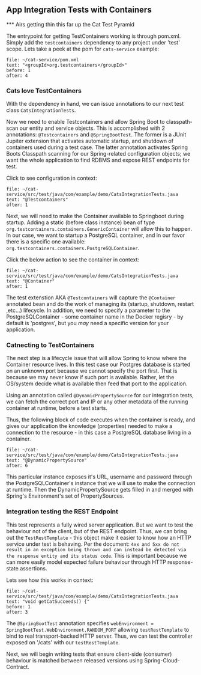 ## App Integration Tests with Containers

*** Airs getting thin this far up the Cat Test Pyramid

The entrypoint for getting TestContainers working is through pom.xml. Simply add the `testcontainers` dependency to any project under 'test' scope. Lets take a peek at the pom for `cats-service` example:

```editor:select-matching-text
file: ~/cat-service/pom.xml
text: "<groupId>org.testcontainers</groupId>"
before: 1
after: 4
```

### Cats love TestContainers

With the dependency in hand, we can issue annotations to our next test class `CatsIntegrationTests`. 

Now we need to enable Testcontainers and allow Spring Boot to classpath-scan our entity and service objects. This is accomplished with 2 annotations: `@Testcontainers` and `@SpringBootTest`. The former is a JUnit Jupiter extension that activates automatic startup, and shutdown of containers used during a test case. The latter annotation activates Spring Boots Classpath scanning for our Spring-related configuration objects; we want the whole application to find RDBMS and expose REST endpoints for test.

Click to see configuration in context:

```editor:select-matching-text
file: ~/cat-service/src/test/java/com/example/demo/CatsIntegrationTests.java
text: "@Testcontainers"
after: 1
```

Next, we will need to make the Container available to Springboot during startup. Adding a static (before class instance) bean of type `org.testcontainers.containers.GenericContainer` will allow this to happen. In our case, we want to startup a PostgreSQL container, and in our favor there is a specific one available: `org.testcontainers.containers.PostgreSQLContainer`.

Click the below action to see the container in context:

```editor:select-matching-text
file: ~/cat-service/src/test/java/com/example/demo/CatsIntegrationTests.java
text: "@Container"
after: 1
```

The test extenstion AKA `@Testcontainers` will capture the `@Container` annotated bean and do the work of managing its  (startup, shutdown, restart ,etc...) lifecycle. In addition, we need to specify a parameter to the PostgreSQLContainer - some container name in the Docker regisry - by default is 'postgres', but you *may* need a specific version for
your application.

### Catnecting to TestContainers

The next step is a lifecycle issue that will allow Spring to know where the Container resource lives. In this test case 
our Postgres database is started on an unknown port because we cannot specify the port first. That is because we may never know if such port is available. Rather, let the OS/system decide what is available then feed that port to the application.

Using an annotation called `@DynamicPropertySource` for our integration tests, we can fetch the correct port and IP or any other metadata of the running container at runtime, before a test starts. 

Thus, the following block of code executes when the container is ready, and gives our application the knowledge (properties) needed to make a connection to the resource - in this case a PostgreSQL database living in a container.

```editor:select-matching-text
file: ~/cat-service/src/test/java/com/example/demo/CatsIntegrationTests.java
text: "@DynamicPropertySource"
after: 6
```

This particular instance exposes it's URL, username and password through the PostgreSQLContainer's instance that we will use to make the connection at runtime. Then the DynamicPropertySource gets filled in and merged with Spring's Environment's set of PropertySources.

### Integration testing the REST Endpoint

This test represents a fully wired server application. But we want to test the behaviour not of the client, but of the REST endpoint. Thus, we can bring out the `TestRestTemplate` - this object make it easier to know how an HTTP service under test is behaving. Per the document: `4xx and 5xx do not result in an exception being thrown and can instead be detected via the response entity and its status code`. This is important because we can more easily model expected
failure behaviour through HTTP response-state assertions.

Lets see how this works in context:

```editor:select-matching-text
file: ~/cat-service/src/test/java/com/example/demo/CatsIntegrationTests.java
text: "void getCatSucceeds() {"
before: 1
after: 3
```

The `@SpringBootTest` annotation specifies `webEnvironment = SpringBootTest.WebEnvironment.RANDOM_PORT` allowing `testRestTemplate` to bind to real transport-backed HTTP server. Thus, we can test the controller exposed on '/cats' with our `testRestTemplate`.

Next, we will begin writing tests that ensure client-side (consumer) behaviour is matched between released versions using Spring-Cloud-Contract.
